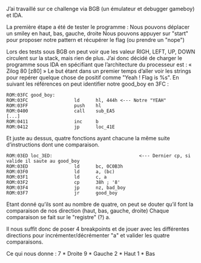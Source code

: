 J’ai travaillé sur ce challenge via BGB (un émulateur et debugger gameboy) et IDA.

La première étape a été de tester le programme :
 Nous pouvons déplacer un smiley en haut, bas, gauche, droite
 Nous pouvons appuyer sur "start" pour proposer notre pattern et récupérer le flag (ou prendre un "nope")

Lors des tests sous BGB on peut voir que les valeur RIGH, LEFT, UP, DOWN circulent sur la stack, mais rien de plus.
J’ai donc décidé de charger le programme sous IDA en spécifiant que l’architecture du processeur est : « Zilog 80 [z80] »
Le but étant dans un premier temps d’aller voir les strings pour repérer quelque chose de positif comme "Yeah ! Flag is %s".
En suivant les références on peut identifier notre good_boy en 3FC :
```
ROM:03FC good_boy:                             
ROM:03FC                 ld      hl, 444h <--- Notre "YEAH"
ROM:03FF                 push    hl
ROM:0400                 call    sub_EA5
[...]
ROM:0411                 inc     b
ROM:0412                 jp      loc_41E
```
Et juste au dessus, quatre fonctions ayant chacune la même suite d’instructions dont une comparaison.
```
ROM:03ED loc_3ED:                                <--- Dernier cp, si valide il saute au good_boy
ROM:03ED                 ld      bc, 0C0B3h
ROM:03F0                 ld      a, (bc)
ROM:03F1                 ld      c, a
ROM:03F2                 cp      38h ; '8'
ROM:03F4                 jp      nz, bad_boy
ROM:03F7                 jr      good_boy
```

Etant donné qu’ils sont au nombre de quatre, on peut se douter qu’il font la comparaison de nos direction (haut, bas, gauche, droite)
Chaque comparaison se fait sur le "registre" (?) a.


Il nous suffit donc de poser 4 breakpoints et de jouer avec les différentes directions pour incrémenter/décrémenter "a" et valider les quatre comparaisons.

Ce qui nous donne :
7 * Droite
9 * Gauche
2 * Haut
1 * Bas
